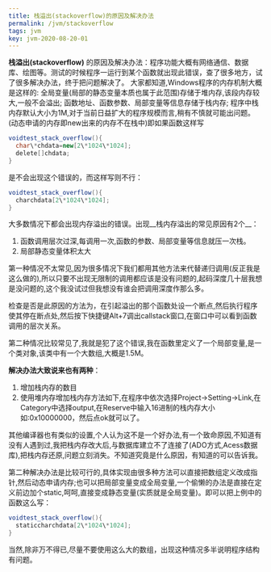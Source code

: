 ```yaml
---
title: 栈溢出(stackoverflow)的原因及解决办法
permalink: /jvm/stackoverflow
tags: jvm
key: jvm-2020-08-20-01
---
```

__栈溢出(stackoverflow)__ 的原因及解决办法：程序功能大概有网络通信、数据库、绘图等。测试的时候程序一运行到某个函数就出现此错误，查了很多地方，试了很多解决办法，终于把问题解决了。
大家都知道,Windows程序的内存机制大概是这样的:
全局变量(局部的静态变量本质也属于此范围)存储于堆内存,该段内存较大,一般不会溢出;
函数地址、函数参数、局部变量等信息存储于栈内存;
程序中栈内存默认大小为1M,对于当前日益扩大的程序规模而言,稍有不慎就可能出问题。(动态申请的内存即new出来的内存不在栈中)即如果函数这样写

```java
voidtest_stack_overflow(){
  char\*chdata=new[2\*1024\*1024];
  delete[]chdata;
}
```
是不会出现这个错误的，而这样写则不行：
```java
voidtest_stack_overflow(){
  charchdata[2\*1024\*1024];
}
```
大多数情况下都会出现内存溢出的错误。出现__栈内存溢出的常见原因有2个__：

1. 函数调用层次过深,每调用一次,函数的参数、局部变量等信息就压一次栈。
2. 局部静态变量体积太大

第一种情况不太常见,因为很多情况下我们都用其他方法来代替递归调用(反正我是这么做的),所以只要不出现无限制的调用都应该是没有问题的,起码深度几十层我想是没问题的,这个我没试过但我想没有谁会把调用深度作那么多。

检查是否是此原因的方法为，在引起溢出的那个函数处设一个断点,然后执行程序使其停在断点处,然后按下快捷键Alt+7调出callstack窗口,在窗口中可以看到函数调用的层次关系。

第二种情况比较常见了,我就是犯了这个错误,我在函数里定义了一个局部变量,是一个类对象,该类中有一个大数组,大概是1.5M。

__解决办法大致说来也有两种__：

1. 增加栈内存的数目
2. 使用堆内存增加栈内存方法如下,在程序中依次选择Project->Setting->Link,在Category中选择output,在Reserve中输入16进制的栈内存大小如:0x10000000，然后点ok就可以了。

其他编译器也有类似的设置,个人认为这不是一个好办法,有一个致命原因,不知道有没有人遇到过,我把栈内存改大后,与数据库建立不了连接了(ADO方式,Acess数据库),把栈内存还原,问题立刻消失。不知道究竟是什么原因，有知道的可以告诉我。

第二种解决办法是比较可行的,具体实现由很多种方法可以直接把数组定义改成指针,然后动态申请内存;也可以把局部变量变成全局变量,一个偷懒的办法是直接在定义前边加个static,呵呵,直接变成静态变量(实质就是全局变量)。即可以把上例中的函数这么写：

```java
voidtest_stack_overflow(){
  staticcharchdata[2\*1024\*1024];
}
```

当然,除非万不得已,尽量不要使用这么大的数组，出现这种情况多半说明程序结构有问题。

